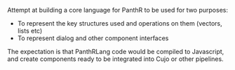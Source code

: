 Attempt at building a core language for PanthR to be used for two purposes:

- To represent the key structures used and operations on them (vectors, lists etc)
- To represent dialog and other component interfaces

The expectation is that PanthRLang code would be compiled to Javascript, and create components ready to be integrated into Cujo or other pipelines.

